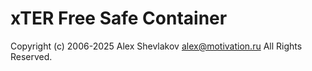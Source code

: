 #   xTER Free Safe Container 
Copyright (c) 2006-2025 Alex Shevlakov alex@motivation.ru
All Rights Reserved.
